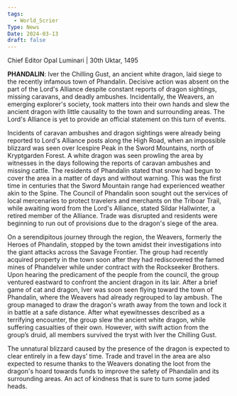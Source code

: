 ```yaml
---
tags:
  - World_Scrier
Type: News
Date: 2024-03-13
draft: false
---
```

Chief Editor Opal Luminari | 30th Uktar, 1495


**PHANDALIN**: Iver the Chilling Gust, an ancient white dragon, laid siege to the recently infamous town of Phandalin. Decisive action was absent on the part of the Lord's Alliance despite constant reports of dragon sightings, missing caravans, and deadly ambushes. Incidentally, the Weavers, an emerging explorer's society, took matters into their own hands and slew the ancient dragon with little causality to the town and surrounding areas. The Lord's Alliance is yet to provide an official statement on this turn of events.

Incidents of caravan ambushes and dragon sightings were already being reported to Lord's Alliance posts along the High Road, when an impossible blizzard was seen over Icespire Peak in the Sword Mountains, north of Kryptgarden Forest. A white dragon was seen prowling the area by witnesses in the days following the reports of caravan ambushes and missing cattle. The residents of Phandalin stated that snow had begun to cover the area in a matter of days and without warning. This was the first time in centuries that the Sword Mountain range had experienced weather akin to the Spine. The Council of Phandalin soon sought out the services of local mercenaries to protect travelers and merchants on the Triboar Trail, while awaiting word from the Lord's Alliance, stated Sildar Hallwinter, a retired member of the Alliance. Trade was disrupted and residents were beginning to run out of provisions due to the dragon's siege of the area.

On a serendipitous journey through the region, the Weavers, formerly the Heroes of Phandalin, stopped by the town amidst their investigations into the giant attacks across the Savage Frontier. The group had recently acquired property in the town soon after they had rediscovered the famed mines of Phandelver while under contract with the Rockseeker Brothers. Upon hearing the predicament of the people from the council, the group ventured eastward to confront the ancient dragon in its lair. After a brief game of cat and dragon, Iver was soon seen flying toward the town of Phandalin, where the Weavers had already regrouped to lay ambush. The group managed to draw the dragon's wrath away from the town and lock it in battle at a safe distance. After what eyewitnesses described as a terrifying encounter, the group slew the ancient white dragon, while suffering casualties of their own. However, with swift action from the group’s druid, all members survived the tryst with Iver the Chilling Gust.

The unnatural blizzard caused by the presence of the dragon is expected to clear entirely in a few days’ time. Trade and travel in the area are also expected to resume thanks to the Weavers donating the loot from the dragon's hoard towards funds to improve the safety of Phandalin and its surrounding areas. An act of kindness that is sure to turn some jaded heads.